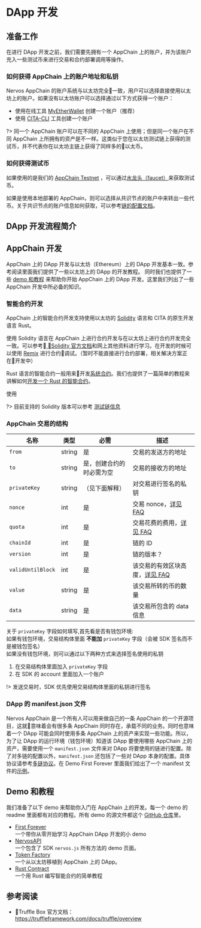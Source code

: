 # DApp 开发

## 准备工作
在进行 DApp 开发之前，我们需要先拥有一个 AppChain 上的账户，并为该账户充入一些测试币来进行交易和合约部署调用等操作。

### 如何获得 AppChain 上的账户地址和私钥
Nervos AppChain 的账户系统与以太坊完全一致，用户可以选择直接使用以太坊上的账户。如果没有以太坊账户可以选择通过以下方式获得一个账户：
* 使用在线工具 [MyEtherWallet](https://www.myetherwallet.com/) 创建一个账户（推荐）
* 使用 [CITA-CLI](https://github.com/cryptape/cita-cli) 工具创建一个账户

?> 同一个 AppChain 账户可以在不同的 AppChain 上使用；但是同一个账户在不同 AppChain 上所拥有的资产是不一样。这类似于您在以太坊测试链上获得的测试币，并不代表你在以太坊主链上获得了同样多的以太币。

### 如何获得测试币
如果使用的是我们的 [AppChain Testnet](quick-start/deploy-appchain.md#测试链) ，可以通过[水龙头（faucet）](quick-start/deploy-appchain.md#水龙头)来获取测试币。

如果是使用本地部署的 AppChain，则可以选择从共识节点的账户中来转出一些代币。关于共识节点的账户信息如何获取，可以参考[链的配置文档](https://docs.nervos.org/cita/#/chain/config_tool?id=setup)。

## DApp 开发流程简介


## AppChain 开发
AppChain 上的 DApp 开发与以太坊（Ethereum）上的 DApp 开发基本一致。参考阅读里面我们提供了一些以太坊上的 DApp 的开发教程。 同时我们也提供了一些 [demo 和教程](#Demo-和教程)  来帮助你开始 AppChain 上的 DApp 开发。这里我们列出了一些 AppChain 开发中所必备的知识。

### 智能合约开发
AppChain 上的智能合约开发支持使用以太坊的 [Solidity](https://en.wikipedia.org/wiki/Solidity) 语言和 CITA 的原生开发语言 Rust。

使用 Solidity 语言在 AppChain 上进行合约开发与在以太坊上进行合约开发完全一致。可以参考[ Solidity 官方文档](https://solidity.readthedocs.io/en/v0.4.25/)和网上其他资料进行学习。在开发的时候可以使用 [Remix](https://remix.ethereum.org/) 进行合约调试。（暂时不能直接进行合约部署，相关解决方案正在开发中）

Rust 语言的智能合约一般用来开发[系统合约](https://docs.nervos.org/cita/#/chain/config_tool?id=%E7%B3%BB%E7%BB%9F%E5%90%88%E7%BA%A6)。我们也提供了一篇简单的教程来讲解如何[开发一个 Rust 的智能合约](https://github.com/cryptape/dapp-demos/tree/develop/rust-contract)。

使用

?> 目前支持的 Solidity 版本可以参考 [测试链信息](quick-start/deploy-appchain.md#测试链)

<!-- 这里未来可以补充一个表，用来放哪个版本的 CITA 支持哪个版本的 solidity -->

### AppChain 交易的结构

**名称**	|**类型**	|**必需**   |**描述**	|
--- | --- | --- | ---
`from` | string | 是 | 交易的发送方的地址
`to` | string | 是，创建合约的时必需为空|交易的接收方的地址
`privateKey` | string |（见下面解释）| 对交易进行签名的私钥
`nonce` | int |是| 交易 nonce，[详见 FAQ](https://docs.nervos.org/cita/#/reference/faq?id=%E4%BA%A4%E6%98%93%E4%B8%AD%E7%9A%84nonce%E7%9A%84%E4%BD%9C%E7%94%A8%E6%98%AF%E4%BB%80%E4%B9%88%EF%BC%9F)
`quota` | int |是| 交易花费的费用，[详见 FAQ](https://docs.nervos.org/cita/#/reference/faq?id=%E4%BA%A4%E6%98%93%E4%B8%AD%E7%9A%84quota%E7%9A%84%E4%BD%9C%E7%94%A8%EF%BC%9F)
`chainId` | int |是| 链的 ID
`version` | int |是| 链的版本？
`validUntilBlock` | int |是| 该交易的有效区块高度，[详见 FAQ](https://docs.nervos.org/cita/#/reference/faq?id=%E4%BA%A4%E6%98%93%E4%B8%AD%E7%9A%84valid_until_block%E6%98%AF%E4%BD%9C%E7%94%A8%E6%98%AF%E4%BB%80%E4%B9%88%EF%BC%9F)
`value` | string |是| 该交易所转的币的数量
`data` | string |是| 该交易所包含的 data 信息

关于 `privateKey` 字段如何填写,首先看是否有钱包环境:  
如果有钱包环境，交易结构体里面 **不能加** `privateKey` 字段（会被 SDK 签名而不是被钱包签名）  
如果没有钱包环境，则可以通过以下两种方式来选择签名使用的私钥
1. 在交易结构体里面加入 `privateKey` 字段
2. 在 SDK 的 account 里面加入一个账户

!> 发送交易时，SDK 优先使用交易结构体里面的私钥进行签名
<!-- 
#### 交易结构体示例

**普通交易示例**
```javascript
{
  from: '0xb4061fA8E18654a7d51FEF3866d45bB1DC688717',
  to: '0xb4061fA8E18654a7d51FEF3866d45bB1DC688717',
  privateKey: '0xeeeeeeeeeeeeeeeeeeeeeeeeeeeeeeeeeeeeeeeeeeeeeeeeeeeeeeeeeeeeeeee',
  nonce: 999999,
  quota: 1000000,
  chainId: 1,
  version: 0,
  validUntilBlock: 999999,
  value: '0x77',
}
```

**部署合约的交易示例**

**调用合约的交易示例**

**调用合约的交易示例** -->


### DApp 的 manifest.json 文件
Nervos AppChain 是一个所有人可以用来做自己的一条 AppChain 的一个开源项目，这就意味着会有很多条 AppChain 同时存在，承载不同的业务。同时也意味着一个 DApp 可能会同时使用多条 AppChain 上的资产来实现一些功能。所以，为了让 DApp 的运行环境（钱包环境）知道该 DApp 要使用哪些 AppChain 上的资产，需要使用一个 `manifest.json` 文件来对 DApp 将要使用的链进行配置。除了对多链的配置以外，`manifest.json` 还包括了一些对 DApp 本身的配置。具体协议请参考[多链协议](miscellaneous/multichain.md#dapp-ui-与终端钱包握手)。在 Demo First Forever 里面我们给出了一个 manifest 文件的[示例](https://github.com/cryptape/dapp-demos/blob/master/first_forever/public/manifest.json)。


## Demo 和教程
我们准备了以下 demo 来帮助你入门在 AppChain 上的开发。每一个 demo 的 readme 里面都有对应的教程。所有 demo 的源文件都这个 [GitHub 仓库](https://github.com/cryptape/dapp-demos/tree/master)里。

* [First Forever](https://github.com/cryptape/dapp-demos/tree/master/first_forever)  
一个带你从零开始学习 AppChain DApp 开发的小 demo
* [NervosAPI](https://github.com/cryptape/dapp-demos/tree/master/nervos-api)  
一个包含了 SDK `nervos.js` 所有方法的 demo 页面。
* [Token Factory](https://github.com/cryptape/dapp-demos/tree/master/token-factory)  
一个从以太坊移植到 AppChain 上的 DApp。
* [Rust Contract](https://github.com/cryptape/dapp-demos/tree/develop/rust-contract)  
一个用 Rust 编写智能合约的简单教程

## 参考阅读
* Truffle Box 官方文档：https://truffleframework.com/docs/truffle/overview
